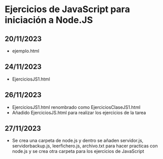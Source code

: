 # Ejercicios de JavaScript para iniciación a Node.JS

## 20/11/2023
- ejemplo.html
## 24/11/2023
- EjerciciosJS1.html
## 26/11/2023
- EjerciciosJS1.html renombrado como EjerciciosClaseJS1.html
- Añadido EjerciciosJS.html para realizar los ejercicios de la tarea
## 27/11/2023
- Se crea una carpeta de node.js y dentro se añaden servidor.js, servidorbackup.js, leerfichero.js, archivo.txt para hacer practicas con node.js y se crea otra carpeta para los ejercicios de JavaScript 